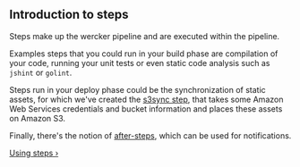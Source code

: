 ## Introduction to steps

Steps make up the wercker pipeline and are executed within the pipeline.

Examples steps that you could run in your build phase  are compilation of your code, running your
unit tests or even static code analysis such as `jshint` or `golint`.

Steps run in your deploy phase could be the synchronization of static assets, for
which we've created the [s3sync
step](https://github.com/wercker/step-s3sync/), that takes some Amazon
Web Services
credentials and bucket information and places these assets on Amazon S3.

Finally, there's the notion of [after-steps](/learn/steps/after-steps.html), which
can be used for notifications.

[Using steps &rsaquo;](/learn/steps/using-steps.html "nav next steps")
